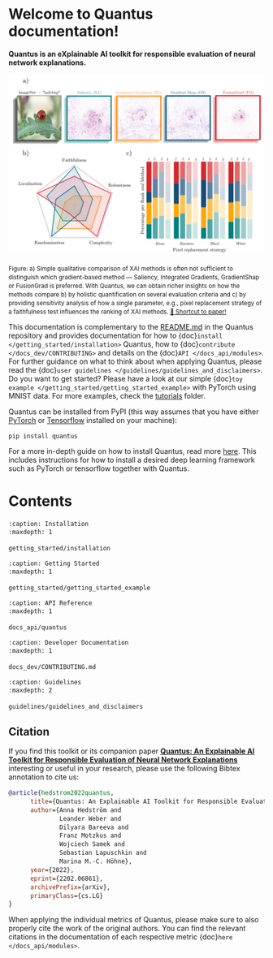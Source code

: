 # Welcome to Quantus documentation!

**Quantus is an eXplainable AI toolkit for responsible evaluation of neural network explanations.**

<p align="center">
  <img width=“400” src="https://raw.githubusercontent.com/understandable-machine-intelligence-lab/Quantus/main/viz.png">
</p>
<p><small>
Figure: a) Simple qualitative comparison of XAI methods is often not sufficient to distinguish which
gradient-based method — Saliency, Integrated Gradients, GradientShap or FusionGrad
is preferred. With Quantus, we can obtain richer insights on how the methods compare b) by holistic
quantification on several evaluation criteria and c) by providing sensitivity analysis of how a single parameter,
e.g., pixel replacement strategy of a faithfulness test influences the ranking of XAI methods. <a href="https://arxiv.org/abs/2202.06861">📑 Shortcut to paper!</a>
</small></p>


This documentation is complementary to the [README.md](https://github.com/understandable-machine-intelligence-lab/Quantus) in the Quantus repository and provides documentation
for how to {doc}`install </getting_started/installation>` Quantus, how to {doc}`contribute </docs_dev/CONTRIBUTING>` and details on the {doc}`API </docs_api/modules>`.
For further guidance on what to think about when applying Quantus, please read the {doc}`user guidelines </guidelines/guidelines_and_disclaimers>`. Do you want to get started? Please have a look at our simple {doc}`toy example </getting_started/getting_started_example>` with PyTorch using MNIST data.
For more examples, check the [tutorials](https://github.com/understandable-machine-intelligence-lab/Quantus/tree/main/tutorials) folder.

Quantus can be installed from PyPI (this way assumes that you have either [PyTorch](https://pytorch.org/) or [Tensorflow](https://www.tensorflow.org) installed on your machine):

```setup
pip install quantus
```

For a more in-depth guide on how to install Quantus, read more [here](https://quantus.readthedocs.io/en/latest/getting_started/installation.html). This includes instructions for how to install a desired deep learning framework such as PyTorch or tensorflow together with Quantus.

# Contents

```{toctree}
:caption: Installation
:maxdepth: 1

getting_started/installation
```

```{toctree}
:caption: Getting Started
:maxdepth: 1

getting_started/getting_started_example
```

```{toctree}
:caption: API Reference
:maxdepth: 1

docs_api/quantus
```

```{toctree}
:caption: Developer Documentation
:maxdepth: 1

docs_dev/CONTRIBUTING.md
```

```{toctree}
:caption: Guidelines
:maxdepth: 2

guidelines/guidelines_and_disclaimers
```


## Citation


If you find this toolkit or its companion paper
[**Quantus: An Explainable AI Toolkit for Responsible Evaluation of Neural Network Explanations**](https://arxiv.org/abs/2202.06861)
interesting or useful in your research, please use the following Bibtex annotation to cite us:

```bibtex
@article{hedstrom2022quantus,
      title={Quantus: An Explainable AI Toolkit for Responsible Evaluation of Neural Network Explanations},
      author={Anna Hedström and
              Leander Weber and
              Dilyara Bareeva and
              Franz Motzkus and
              Wojciech Samek and
              Sebastian Lapuschkin and
              Marina M.-C. Höhne},
      year={2022},
      eprint={2202.06861},
      archivePrefix={arXiv},
      primaryClass={cs.LG}
}
```

When applying the individual metrics of Quantus, please make sure to also properly cite the work of the original authors.
You can find the relevant citations in the documentation of each respective metric {doc}`here </docs_api/modules>`.
